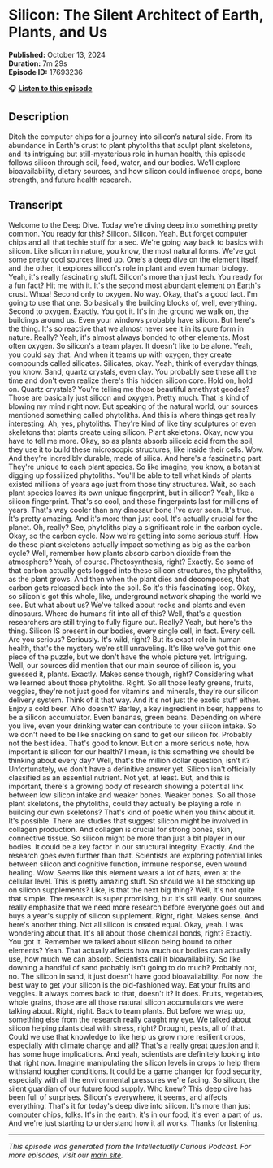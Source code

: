 # Silicon: The Silent Architect of Earth, Plants, and Us

**Published:** October 13, 2024  
**Duration:** 7m 29s  
**Episode ID:** 17693236

🎧 **[Listen to this episode](https://intellectuallycurious.buzzsprout.com/2529712/episodes/17693236-silicon-the-silent-architect-of-earth-plants-and-us)**

## Description

Ditch the computer chips for a journey into silicon’s natural side. From its abundance in Earth's crust to plant phytoliths that sculpt plant skeletons, and its intriguing but still-mysterious role in human health, this episode follows silicon through soil, food, water, and our bodies. We’ll explore bioavailability, dietary sources, and how silicon could influence crops, bone strength, and future health research.

## Transcript

Welcome to the Deep Dive. Today we're diving deep into something pretty common. You ready for this? Silicon. Silicon. Yeah. But forget computer chips and all that techie stuff for a sec. We're going way back to basics with silicon. Like silicon in nature, you know, the most natural forms. We've got some pretty cool sources lined up. One's a deep dive on the element itself, and the other, it explores silicon's role in plant and even human biology. Yeah, it's really fascinating stuff. Silicon's more than just tech. You ready for a fun fact? Hit me with it. It's the second most abundant element on Earth's crust. Whoa! Second only to oxygen. No way. Okay, that's a good fact. I'm going to use that one. So basically the building blocks of, well, everything. Second to oxygen. Exactly. You got it. It's in the ground we walk on, the buildings around us. Even your windows probably have silicon. But here's the thing. It's so reactive that we almost never see it in its pure form in nature. Really? Yeah, it's almost always bonded to other elements. Most often oxygen. So silicon's a team player. It doesn't like to be alone. Yeah, you could say that. And when it teams up with oxygen, they create compounds called silicates. Silicates, okay. Yeah, think of everyday things, you know. Sand, quartz crystals, even clay. You probably see these all the time and don't even realize there's this hidden silicon core. Hold on, hold on. Quartz crystals? You're telling me those beautiful amethyst geodes? Those are basically just silicon and oxygen. Pretty much. That is kind of blowing my mind right now. But speaking of the natural world, our sources mentioned something called phytoliths. And this is where things get really interesting. Ah, yes, phytoliths. They're kind of like tiny sculptures or even skeletons that plants create using silicon. Plant skeletons. Okay, now you have to tell me more. Okay, so as plants absorb siliceic acid from the soil, they use it to build these microscopic structures, like inside their cells. Wow. And they're incredibly durable, made of silica. And here's a fascinating part. They're unique to each plant species. So like imagine, you know, a botanist digging up fossilized phytoliths. You'll be able to tell what kinds of plants existed millions of years ago just from those tiny structures. Wait, so each plant species leaves its own unique fingerprint, but in silicon? Yeah, like a silicon fingerprint. That's so cool, and these fingerprints last for millions of years. That's way cooler than any dinosaur bone I've ever seen. It's true. It's pretty amazing. And it's more than just cool. It's actually crucial for the planet. Oh, really? See, phytoliths play a significant role in the carbon cycle. Okay, so the carbon cycle. Now we're getting into some serious stuff. How do these plant skeletons actually impact something as big as the carbon cycle? Well, remember how plants absorb carbon dioxide from the atmosphere? Yeah, of course. Photosynthesis, right? Exactly. So some of that carbon actually gets logged into these silicon structures, the phytoliths, as the plant grows. And then when the plant dies and decomposes, that carbon gets released back into the soil. So it's this fascinating loop. Okay, so silicon's got this whole, like, underground network shaping the world we see. But what about us? We've talked about rocks and plants and even dinosaurs. Where do humans fit into all of this? Well, that's a question researchers are still trying to fully figure out. Really? Yeah, but here's the thing. Silicon IS present in our bodies, every single cell, in fact. Every cell. Are you serious? Seriously. It's wild, right? But its exact role in human health, that's the mystery we're still unraveling. It's like we've got this one piece of the puzzle, but we don't have the whole picture yet. Intriguing. Well, our sources did mention that our main source of silicon is, you guessed it, plants. Exactly. Makes sense though, right? Considering what we learned about those phytoliths. Right. So all those leafy greens, fruits, veggies, they're not just good for vitamins and minerals, they're our silicon delivery system. Think of it that way. And it's not just the exotic stuff either. Enjoy a cold beer. Who doesn't? Barley, a key ingredient in beer, happens to be a silicon accumulator. Even bananas, green beans. Depending on where you live, even your drinking water can contribute to your silicon intake. So we don't need to be like snacking on sand to get our silicon fix. Probably not the best idea. That's good to know. But on a more serious note, how important is silicon for our health? I mean, is this something we should be thinking about every day? Well, that's the million dollar question, isn't it? Unfortunately, we don't have a definitive answer yet. Silicon isn't officially classified as an essential nutrient. Not yet, at least. But, and this is important, there's a growing body of research showing a potential link between low silicon intake and weaker bones. Weaker bones. So all those plant skeletons, the phytoliths, could they actually be playing a role in building our own skeletons? That's kind of poetic when you think about it. It's possible. There are studies that suggest silicon might be involved in collagen production. And collagen is crucial for strong bones, skin, connective tissue. So silicon might be more than just a bit player in our bodies. It could be a key factor in our structural integrity. Exactly. And the research goes even further than that. Scientists are exploring potential links between silicon and cognitive function, immune response, even wound healing. Wow. Seems like this element wears a lot of hats, even at the cellular level. This is pretty amazing stuff. So should we all be stocking up on silicon supplements? Like, is that the next big thing? Well, it's not quite that simple. The research is super promising, but it's still early. Our sources really emphasize that we need more research before everyone goes out and buys a year's supply of silicon supplement. Right, right. Makes sense. And here's another thing. Not all silicon is created equal. Okay, yeah. I was wondering about that. It's all about those chemical bonds, right? Exactly. You got it. Remember we talked about silicon being bound to other elements? Yeah. That actually affects how much our bodies can actually use, how much we can absorb. Scientists call it bioavailability. So like downing a handful of sand probably isn't going to do much? Probably not, no. The silicon in sand, it just doesn't have good bioavailability. For now, the best way to get your silicon is the old-fashioned way. Eat your fruits and veggies. It always comes back to that, doesn't it? It does. Fruits, vegetables, whole grains, those are all those natural silicon accumulators we were talking about. Right, right. Back to team plants. But before we wrap up, something else from the research really caught my eye. We talked about silicon helping plants deal with stress, right? Drought, pests, all of that. Could we use that knowledge to like help us grow more resilient crops, especially with climate change and all? That's a really great question and it has some huge implications. And yeah, scientists are definitely looking into that right now. Imagine manipulating the silicon levels in crops to help them withstand tougher conditions. It could be a game changer for food security, especially with all the environmental pressures we're facing. So silicon, the silent guardian of our future food supply. Who knew? This deep dive has been full of surprises. Silicon's everywhere, it seems, and affects everything. That's it for today's deep dive into silicon. It's more than just computer chips, folks. It's in the earth, it's in our food, it's even a part of us. And we're just starting to understand how it all works. Thanks for listening.

---
*This episode was generated from the Intellectually Curious Podcast. For more episodes, visit our [main site](https://intellectuallycurious.buzzsprout.com).*
